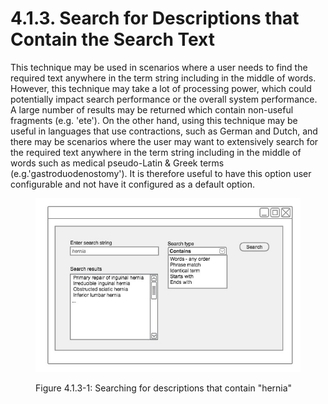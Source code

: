 # 4.1.3. Search for Descriptions that Contain the Search Text

This technique may be used in scenarios where a user needs to find the required text anywhere in the term string including in the middle of words. However, this technique may take a lot of processing power, which could potentially impact search performance or the overall system performance. A large number of results may be returned which contain non-useful fragments (e.g. 'ete'). On the other hand, using this technique may be useful in languages that use contractions, such as German and Dutch, and there may be scenarios where the user may want to extensively search for the required text anywhere in the term string including in the middle of words such as medical pseudo-Latin & Greek terms (e.g.'gastroduodenostomy'). It is therefore useful to have this option user configurable and not have it configured as a default option. 

<figure><img src="../../images/52171312.png" alt="" title=""><figcaption><p>Figure 4.1.3-1: Searching for descriptions that contain "hernia"</p></figcaption></figure>

